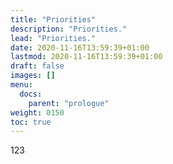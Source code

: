 ```yaml
---
title: "Priorities"
description: "Priorities."
lead: "Priorities."
date: 2020-11-16T13:59:39+01:00
lastmod: 2020-11-16T13:59:39+01:00
draft: false
images: []
menu:
  docs:
    parent: "prologue"
weight: 0150
toc: true
---
```

123